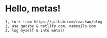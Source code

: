 # Hello, metas!

```
1, fork from https://github.com/izackwu/blog
2, use gatsby & netlify.com, namesilo.com
3, log myself & into metas!
```
